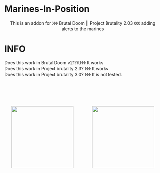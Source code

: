 # Marines-In-Position
<div align="center">
This is an addon for 》》》 Brutal Doom || Project Brutality 2.03 《《《 adding alerts to the marines <br>
</div>

# INFO

Does this work in Brutal Doom v21?\t》》》 It works <br>
Does this work in Project brutality 2.3?  》》》 It works <br>
Does this work in Project brutality 3.0?  》》》 It is not tested.

# ⠀

<div align="center">
<img src="https://user-images.githubusercontent.com/78381898/109348909-c09ec900-783a-11eb-8ad5-bf5dad9f3b5d.png" wight="200" height="200" />
⠀ ⠀ ⠀ ⠀ <img src="https://user-images.githubusercontent.com/78381898/109349341-68b49200-783b-11eb-846a-07873b3ccf33.jpg" wight="200" height="200" />
</div>

# ⠀
